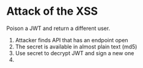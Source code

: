 # Attack of the XSS

Poison a JWT and return a different user.

1. Attacker finds API that has an endpoint open 
2. The secret is available in almost plain text (md5)
3. Use secret to decrypt JWT and sign a new one
4. 